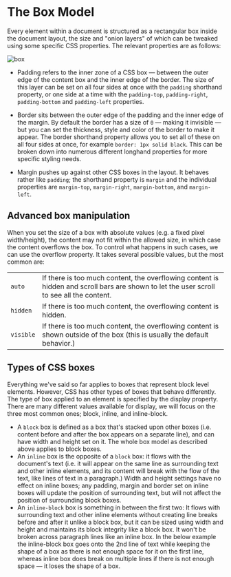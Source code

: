 # The Box Model

Every element within a document is structured as a rectangular box inside the document layout, the size and "onion layers" of which can be tweaked using some specific CSS properties. The relevant properties are as follows:

![box](https://mdn.mozillademos.org/files/13647/box-model-standard-small.png)

- Padding refers to the inner zone of a CSS box — between the outer edge of the content box and the inner edge of the border. The size of this layer can be set on all four sides at once with the `padding` shorthand property, or one side at a time with the `padding-top`, `padding-right`, `padding-bottom` and `padding-left` properties.

- Border sits between the outer edge of the padding and the inner edge of the margin. By default the border has a size of `0` — making it invisible — but you can set the thickness, style and color of the border to make it appear. The border shorthand property allows you to set all of these on all four sides at once, for example `border: 1px solid black`. This can be broken down into numerous different longhand properties for more specific styling needs.

- Margin pushes up against other CSS boxes in the layout. It behaves rather like `padding`; the shorthand property is `margin` and the individual properties are `margin-top`, `margin-right`, `margin-bottom`, and `margin-left`.

## Advanced box manipulation

When you set the size of a box with absolute values (e.g. a fixed pixel width/height), the content may not fit within the allowed size, in which case the content overflows the box. To control what happens in such cases, we can use the overflow property. It takes several possible values, but the most common are:

|           |                                                                                                                                          |
| --------- | ---------------------------------------------------------------------------------------------------------------------------------------- |
| `auto`    | If there is too much content, the overflowing content is hidden and scroll bars are shown to let the user scroll to see all the content. |
| `hidden`  | If there is too much content, the overflowing content is hidden.                                                                         |
| `visible` | If there is too much content, the overflowing content is shown outside of the box (this is usually the default behavior.)                |

## Types of CSS boxes

Everything we've said so far applies to boxes that represent block level elements. However, CSS has other types of boxes that behave differently. The type of box applied to an element is specified by the display property. There are many different values available for display, we will focus on the three most common ones; block, inline, and inline-block.

- A `block` box is defined as a box that's stacked upon other boxes (i.e. content before and after the box appears on a separate line), and can have width and height set on it. The whole box model as described above applies to block boxes.
- An `inline` box is the opposite of a `block` box: it flows with the document's text (i.e. it will appear on the same line as surrounding text and other inline elements, and its content will break with the flow of the text, like lines of text in a paragraph.) Width and height settings have no effect on inline boxes; any padding, margin and border set on inline boxes will update the position of surrounding text, but will not affect the position of surrounding block boxes.
- An `inline-block` box is something in between the first two: It flows with surrounding text and other inline elements without creating line breaks before and after it unlike a block box, but it can be sized using width and height and maintains its block integrity like a block box. It won't be broken across paragraph lines like an inline box. In the below example the inline-block box goes onto the 2nd line of text while keeping the shape of a box as there is not enough space for it on the first line, whereas inline box does break on multiple lines if there is not enough space — it loses the shape of a box.
